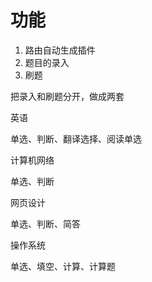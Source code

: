 # 功能

1. 路由自动生成插件
2. 题目的录入
3. 刷题

把录入和刷题分开，做成两套



英语

单选、判断、翻译选择、阅读单选

计算机网络

单选、判断

网页设计

单选、判断、简答

操作系统

单选、填空、计算、计算题
